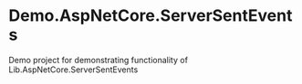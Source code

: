 # Demo.AspNetCore.ServerSentEvents
Demo project for demonstrating functionality of Lib.AspNetCore.ServerSentEvents
